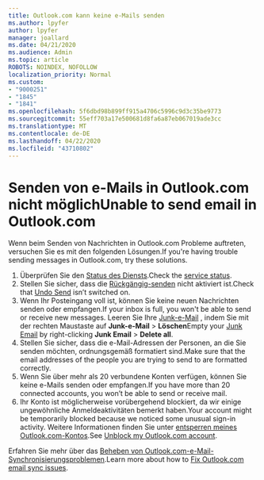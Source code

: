 ```yaml
---
title: Outlook.com kann keine e-Mails senden
ms.author: lpyfer
author: lpyfer
manager: joallard
ms.date: 04/21/2020
ms.audience: Admin
ms.topic: article
ROBOTS: NOINDEX, NOFOLLOW
localization_priority: Normal
ms.custom:
- "9000251"
- "1845"
- "1841"
ms.openlocfilehash: 5f6dbd98b899ff915a4706c5996c9d3c35be9773
ms.sourcegitcommit: 55eff703a17e500681d8fa6a87eb067019ade3cc
ms.translationtype: MT
ms.contentlocale: de-DE
ms.lasthandoff: 04/22/2020
ms.locfileid: "43710802"
---
```

# <a name="unable-to-send-email-in-outlookcom"></a><span data-ttu-id="22f35-102">Senden von e-Mails in Outlook.com nicht möglich</span><span class="sxs-lookup"><span data-stu-id="22f35-102">Unable to send email in Outlook.com</span></span>

<span data-ttu-id="22f35-103">Wenn beim Senden von Nachrichten in Outlook.com Probleme auftreten, versuchen Sie es mit den folgenden Lösungen.</span><span class="sxs-lookup"><span data-stu-id="22f35-103">If you're having trouble sending messages in Outlook.com, try these solutions.</span></span>

1. <span data-ttu-id="22f35-104">Überprüfen Sie den [Status des Diensts](https://go.microsoft.com/fwlink/p/?linkid=837482).</span><span class="sxs-lookup"><span data-stu-id="22f35-104">Check the [service status](https://go.microsoft.com/fwlink/p/?linkid=837482).</span></span> 
2. <span data-ttu-id="22f35-105">Stellen Sie sicher, dass die [Rückgängig-senden](https://outlook.live.com/mail/options/mail/messageContent/undoSend) nicht aktiviert ist.</span><span class="sxs-lookup"><span data-stu-id="22f35-105">Check that [Undo Send](https://outlook.live.com/mail/options/mail/messageContent/undoSend) isn’t switched on.</span></span>
3. <span data-ttu-id="22f35-106">Wenn Ihr Posteingang voll ist, können Sie keine neuen Nachrichten senden oder empfangen.</span><span class="sxs-lookup"><span data-stu-id="22f35-106">If your inbox is full, you won't be able to send or receive new messages.</span></span> <span data-ttu-id="22f35-107">Leeren Sie Ihre [Junk-e-Mail](https://outlook.live.com/mail/junkemail) , indem Sie mit der rechten Maustaste auf **Junk-e-Mail** > **Löschen**</span><span class="sxs-lookup"><span data-stu-id="22f35-107">Empty your [Junk Email](https://outlook.live.com/mail/junkemail) by right-clicking **Junk Email** > **Delete all**.</span></span>
4. <span data-ttu-id="22f35-108">Stellen Sie sicher, dass die e-Mail-Adressen der Personen, an die Sie senden möchten, ordnungsgemäß formatiert sind.</span><span class="sxs-lookup"><span data-stu-id="22f35-108">Make sure that the email addresses of the people you are trying to send to are formatted correctly.</span></span>
5. <span data-ttu-id="22f35-109">Wenn Sie über mehr als 20 verbundene Konten verfügen, können Sie keine e-Mails senden oder empfangen.</span><span class="sxs-lookup"><span data-stu-id="22f35-109">If you have more than 20 connected accounts, you won’t be able to send or receive mail.</span></span>
6. <span data-ttu-id="22f35-110">Ihr Konto ist möglicherweise vorübergehend blockiert, da wir einige ungewöhnliche Anmeldeaktivitäten bemerkt haben.</span><span class="sxs-lookup"><span data-stu-id="22f35-110">Your account might be temporarily blocked because we noticed some unusual sign-in activity.</span></span> <span data-ttu-id="22f35-111">Weitere Informationen finden Sie unter [entsperren meines Outlook.com-Kontos](https://support.office.com/article/f4ad2701-d166-4d8b-8a6a-9af2a1f8a4c4).</span><span class="sxs-lookup"><span data-stu-id="22f35-111">See [Unblock my Outlook.com account](https://support.office.com/article/f4ad2701-d166-4d8b-8a6a-9af2a1f8a4c4).</span></span>

<span data-ttu-id="22f35-112">Erfahren Sie mehr über das [Beheben von Outlook.com-e-Mail-Synchronisierungsproblemen](https://support.office.com/article/d39e3341-8d79-4bf1-b3c7-ded602233642).</span><span class="sxs-lookup"><span data-stu-id="22f35-112">Learn more about how to [Fix Outlook.com email sync issues](https://support.office.com/article/d39e3341-8d79-4bf1-b3c7-ded602233642).</span></span>